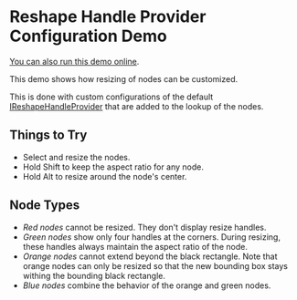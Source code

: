 # Reshape Handle Provider Configuration Demo

[You can also run this demo online](https://live.yworks.com/demos/input/reshapehandleconfiguration/index.html).

This demo shows how resizing of nodes can be customized.

This is done with custom configurations of the default [IReshapeHandleProvider](https://docs.yworks.com/yfileshtml/#/api/IReshapeHandleProvider) that are added to the lookup of the nodes.

## Things to Try

- Select and resize the nodes.
- Hold Shift to keep the aspect ratio for any node.
- Hold Alt to resize around the node's center.

## Node Types

- _Red nodes_ cannot be resized. They don't display resize handles.
- _Green nodes_ show only four handles at the corners. During resizing, these handles always maintain the aspect ratio of the node.
- _Orange nodes_ cannot extend beyond the black rectangle. Note that orange nodes can only be resized so that the new bounding box stays withing the bounding black rectangle.
- _Blue nodes_ combine the behavior of the orange and green nodes.

